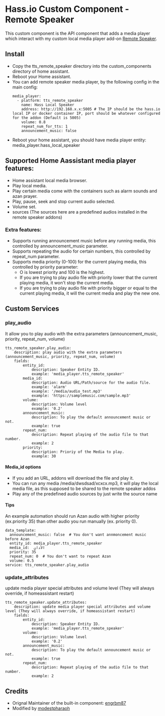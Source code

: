 # Hass.io Custom Component - Remote Speaker
This custom component is the API component that adds a media player which interact with 
my custom local media player add-on [Remote Speaker](https://github.com/modestpharaoh/hassio-addons/tree/master/remote_speaker).

## Install
* Copy the 
tts_remote_speaker directory into the custom_components directory of home assistant.
* Reboot your Home assistant.
* You can add remote speaker media player, by the following config in the main config:
  ```
  media_player:
    - platform: tts_remote_speaker
      name: Hass Local Speaker
      address: http://192.168.x.x:5005 # The IP should be the hass.io local IP or docker container IP, port should be whatever configured for the addon (Default is 5005)
      volume: 0.8
      repeat_num_for_tts: 1
      announcement_music: false
  ```
* Reboot your home assistant, you should have media player entity: media_player.hass_local_speaker

## Supported Home Aassistant media player features:
* Home assistant local media browser.
* Play local media.
* Play certain media come with the containers such as alarm sounds and azan prayer.
* Play, pause, seek and stop current audio selected.
* Volume set.
* sources (The sources here are a predefined audios installed in the remote speaker addons)

### Extra features:
* Supports running announcement music before any running media, this controlled by announcement_music parameter.
* Supports repeating the audio for certain numbers, this controlled by repeat_num parameter.
* Supports media priority (0-100) for the current playing media, this controlled by priority parameter:
  * O is lowest priority and 100 is the highest.
  * If you are trying to play audio file with priority lower that the current playing media, it won't stop the current media.
  * If you are trying to play audio file with priority bigger or equal to the current playing media, it will the current media and play the new one.

## Custom Services
### play_audio
It allow you to play audio with the extra parameters (announcement_music, priority, repeat_num, volume)

```
tts_remote_speaker.play_audio:
    description: play audio with the extra parameters (announcement_music, priority, repeat_num, volume)
    fields:
        entity_id:
            description: Speaker Entity ID.
            example: 'media_player.tts_remote_speaker'
        media_id:
            description: Audio URL/Path/source for the audio file.
            example: 'alarm'
            example: '/media/audio_test.mp3'
            example: 'https://samplemusic.com/sample.mp3'
        volume:
            description: Volume level
            example: '0.2'
        announcement_music:
            description: To play the default announcement music or not.
            example: true
        repeat_num:
            description: Repeat playing of the audio file to that number.
            example: 2
        priority:
            description: Prioriy of the Media to play.
            example: 30
```
#### Media_id options
* If you add an URL, addons will download the file and play it.
* You can run any media /media/dwsdsad/xcxcx.mp3, it will play the local media file, as this supposed to be shared to the remote speaker addos
* Play any of the predefined  audio sources by just write the source name

#### Tips
An example automation should run Azan audio with higher priority (ex.priority 35) than other audio you run manually (ex. priority 0).
```
data_template:
  announcement_music: false  # You don't want annmoncement music before Azan
  entity_id: media_player.tts_remote_speaker
  media_id:  الأذان
  priority: 35
  repeat_num: 0  # You don't want to repeat Azan
  volume: 0.5
service: tts_remote_speaker.play_audio
```


### update_attributes
update media player special attributes and volume level (They will always override, if homeassistant restart)
```
tts_remote_speaker.update_attributes:
    description: update media player special attributes and volume level (They will always override, if homeassistant restart)
    fields:
        entity_id:
            description: Speaker Entity ID.
            example: 'media_player.tts_remote_speaker'
        volume:
            description: Volume level
            example: '0.2'
        announcement_music:
            description: To play the default announcement music or not.
            example: true
        repeat_num:
            description: Repeat playing of the audio file to that number.
            example: 2
```

## Credits
* Orignal Maintainer of the built-in component: [engrbm87](https://github.com/engrbm87)
* Modified by [modestpharaoh](https://github.com/modestpharaoh)
